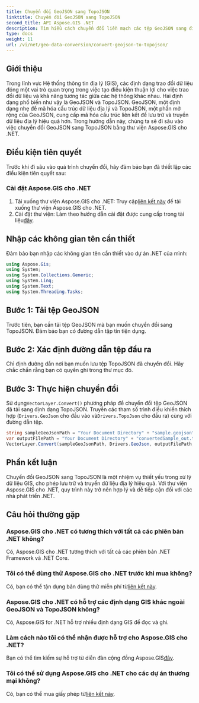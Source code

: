 ```yaml
---
title: Chuyển đổi GeoJSON sang TopoJSON
linktitle: Chuyển đổi GeoJSON sang TopoJSON
second_title: API Aspose.GIS .NET
description: Tìm hiểu cách chuyển đổi liền mạch các tệp GeoJSON sang định dạng TopoJSON bằng thư viện Aspose.GIS cho .NET. Tăng hiệu quả xử lý dữ liệu GIS của bạn.
type: docs
weight: 11
url: /vi/net/geo-data-conversion/convert-geojson-to-topojson/
---
```

## Giới thiệu
Trong lĩnh vực Hệ thống thông tin địa lý (GIS), các định dạng trao đổi dữ liệu đóng một vai trò quan trọng trong việc tạo điều kiện thuận lợi cho việc trao đổi dữ liệu và khả năng tương tác giữa các hệ thống khác nhau. Hai định dạng phổ biến như vậy là GeoJSON và TopoJSON. GeoJSON, một định dạng nhẹ để mã hóa cấu trúc dữ liệu địa lý và TopoJSON, một phần mở rộng của GeoJSON, cung cấp mã hóa cấu trúc liên kết để lưu trữ và truyền dữ liệu địa lý hiệu quả hơn. Trong hướng dẫn này, chúng ta sẽ đi sâu vào việc chuyển đổi GeoJSON sang TopoJSON bằng thư viện Aspose.GIS cho .NET.
## Điều kiện tiên quyết
Trước khi đi sâu vào quá trình chuyển đổi, hãy đảm bảo bạn đã thiết lập các điều kiện tiên quyết sau:
### Cài đặt Aspose.GIS cho .NET
1.  Tải xuống thư viện Aspose.GIS cho .NET: Truy cập[liên kết này](https://releases.aspose.com/gis/net/) để tải xuống thư viện Aspose.GIS cho .NET.
2.  Cài đặt thư viện: Làm theo hướng dẫn cài đặt được cung cấp trong tài liệu[đây](https://reference.aspose.com/gis/net/).

## Nhập các không gian tên cần thiết
Đảm bảo bạn nhập các không gian tên cần thiết vào dự án .NET của mình:
```csharp
using Aspose.Gis;
using System;
using System.Collections.Generic;
using System.Linq;
using System.Text;
using System.Threading.Tasks;
```

## Bước 1: Tải tệp GeoJSON
Trước tiên, bạn cần tải tệp GeoJSON mà bạn muốn chuyển đổi sang TopoJSON. Đảm bảo bạn có đường dẫn tập tin tiện dụng.
## Bước 2: Xác định đường dẫn tệp đầu ra
Chỉ định đường dẫn nơi bạn muốn lưu tệp TopoJSON đã chuyển đổi. Hãy chắc chắn rằng bạn có quyền ghi trong thư mục đó.
## Bước 3: Thực hiện chuyển đổi
 Sử dụng`VectorLayer.Convert()` phương pháp để chuyển đổi tệp GeoJSON đã tải sang định dạng TopoJSON. Truyền các tham số trình điều khiển thích hợp (`Drivers.GeoJson` cho đầu vào và`Drivers.TopoJson` cho đầu ra) cùng với đường dẫn tệp.
```csharp
string sampleGeoJsonPath = "Your Document Directory" + "sample.geojson";
var outputFilePath = "Your Document Directory" + "convertedSample_out.topojson";
VectorLayer.Convert(sampleGeoJsonPath, Drivers.GeoJson, outputFilePath, Drivers.TopoJson);
```

## Phần kết luận
Chuyển đổi GeoJSON sang TopoJSON là một nhiệm vụ thiết yếu trong xử lý dữ liệu GIS, cho phép lưu trữ và truyền dữ liệu địa lý hiệu quả. Với thư viện Aspose.GIS cho .NET, quy trình này trở nên hợp lý và dễ tiếp cận đối với các nhà phát triển .NET.
## Câu hỏi thường gặp
### Aspose.GIS cho .NET có tương thích với tất cả các phiên bản .NET không?
Có, Aspose.GIS cho .NET tương thích với tất cả các phiên bản .NET Framework và .NET Core.
### Tôi có thể dùng thử Aspose.GIS cho .NET trước khi mua không?
 Có, bạn có thể tận dụng bản dùng thử miễn phí từ[liên kết này](https://releases.aspose.com/).
### Aspose.GIS cho .NET có hỗ trợ các định dạng GIS khác ngoài GeoJSON và TopoJSON không?
Có, Aspose.GIS for .NET hỗ trợ nhiều định dạng GIS để đọc và ghi.
### Làm cách nào tôi có thể nhận được hỗ trợ cho Aspose.GIS cho .NET?
 Bạn có thể tìm kiếm sự hỗ trợ từ diễn đàn cộng đồng Aspose.GIS[đây](https://forum.aspose.com/c/gis/33).
### Tôi có thể sử dụng Aspose.GIS cho .NET cho các dự án thương mại không?
 Có, bạn có thể mua giấy phép từ[liên kết này](https://purchase.aspose.com/buy).